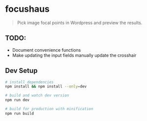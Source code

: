 # focushaus

> Pick image focal points in Wordpress and preview the results.

## TODO:
* Document convenience functions
* Make updating the input fields manually update the crosshair

## Dev Setup

``` bash
# install dependencies
npm install && npm install --only=dev

# build and watch dev version
npm run dev

# build for production with minification
npm run build
```
